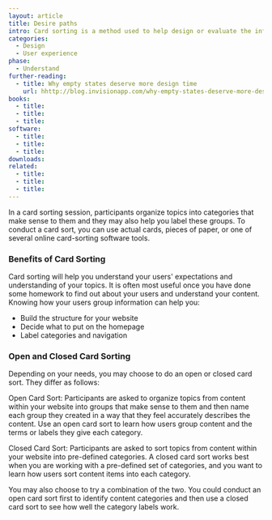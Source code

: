 ```yaml
---
layout: article
title: Desire paths
intro: Card sorting is a method used to help design or evaluate the information architecture of a site. 
categories:
  - Design
  - User experience
phase:
  - Understand
further-reading:
  - title: Why empty states deserve more design time
    url: hhttp://blog.invisionapp.com/why-empty-states-deserve-more-design-time/
books:
  - title:  
  - title:
  - title:
software:
  - title:
  - title:
  - title:
downloads:
related:
  - title:
  - title:
  - title:
---
```


In a card sorting session, participants organize topics into categories that make sense to them and they may also help you label these groups. To conduct a card sort, you can use actual cards, pieces of paper, or one of several online card-sorting software tools.

### Benefits of Card Sorting

Card sorting will help you understand your users' expectations and understanding of your topics. It is often most useful once you have done some homework to find out about your users and understand your content. Knowing how your users group information can help you:

* Build the structure for your website
* Decide what to put on the homepage
* Label categories and navigation

### Open and Closed Card Sorting

Depending on your needs, you may choose to do an open or closed card sort. They differ as follows:

Open Card Sort: Participants are asked to organize topics from content within your website into groups that make sense to them and then name each group they created in a way that they feel accurately describes the content. Use an open card sort to learn how users group content and the terms or labels they give each category.

Closed Card Sort: Participants are asked to sort topics from content within your website into pre-defined categories. A closed card sort works best when you are working with a pre-defined set of categories, and you want to learn how users sort content items into each category.

You may also choose to try a combination of the two. You could conduct an open card sort first to identify content categories and then use a closed card sort to see how well the category labels work.